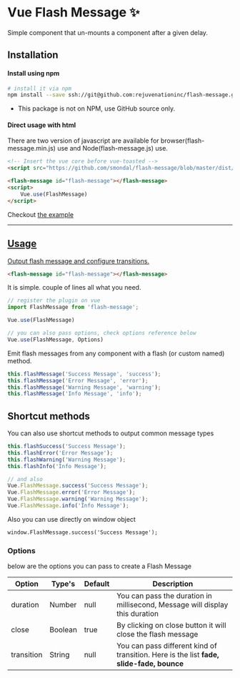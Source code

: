 # Vue Flash Message ✨

Simple component that un-mounts a component after a given delay.  
## Installation

#### Install using npm
```bash
# install it via npm
npm install --save ssh://git@github.com:rejuvenationinc/flash-message.git
```
* This package is not on NPM, use GitHub source only.

#### Direct usage with html
There are two version of javascript are available for browser(flash-message.min.js) use and Node(flash-message.js) use.

```html
<!-- Insert the vue core before vue-toasted -->
<script src="https://github.com/smondal/flash-message/blob/master/dist/flash-message.js"></script>

<flash-message id="flash-message"></flash-message>
<script>
    Vue.use(FlashMessage)
</script>
```
Checkout <a target="_blank" href="https://github.com/smondal/flash-message/tree/master/example"> the example

<hr>

## Usage

Output flash message and configure transitions.
```html
<flash-message id="flash-message"></flash-message>
```

It is simple. couple of lines all what you need.

```javascript
// register the plugin on vue
import FlashMessage from 'flash-message';

Vue.use(FlashMessage)

// you can also pass options, check options reference below
Vue.use(FlashMessage, Options)

```

Emit flash messages from any component with a flash (or custom named) method.
```javascript
this.flashMessage('Success Message', 'success');
this.flashMessage('Error Message', 'error');
this.flashMessage('Warning Message', 'warning');
this.flashMessage('Info Message', 'info');
```

## Shortcut methods
You can also use shortcut methods to output common message types
```javascript
this.flashSuccess('Success Message');
this.flashError('Error Message');
this.flashWarning('Warning Message');
this.flashInfo('Info Message');

```

```javascript
// and also
Vue.FlashMessage.success('Success Message');
Vue.FlashMessage.error('Error Message');
Vue.FlashMessage.warning('Warning Message');
Vue.FlashMessage.info('Info Message');
```

Also you can use directly on window object
```html
window.FlashMessage.success('Success Message');
```

### Options

below are the options you can pass to create a Flash Message

**Option**|**Type's**|**Default**|**Description**
-----|-----|-----|-----
duration|Number|null|You can pass the duration in millisecond, Message will display this duration
close|Boolean|true| By clicking on close button it will close the flash message
transition|String|null| You can pass different kind of transition. Here is the list **fade, slide-fade, bounce**
